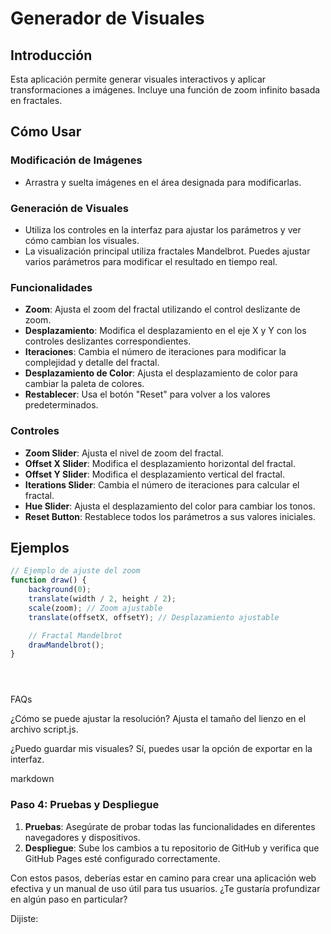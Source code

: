 # Generador de Visuales

## Introducción
Esta aplicación permite generar visuales interactivos y aplicar transformaciones a imágenes. Incluye una función de zoom infinito basada en fractales.

## Cómo Usar

### Modificación de Imágenes
- Arrastra y suelta imágenes en el área designada para modificarlas.

### Generación de Visuales
- Utiliza los controles en la interfaz para ajustar los parámetros y ver cómo cambian los visuales.
 - La visualización principal utiliza fractales Mandelbrot. Puedes ajustar varios parámetros para modificar el resultado en tiempo real.

### Funcionalidades

- **Zoom**: Ajusta el zoom del fractal utilizando el control deslizante de zoom.
- **Desplazamiento**: Modifica el desplazamiento en el eje X y Y con los controles deslizantes correspondientes.
- **Iteraciones**: Cambia el número de iteraciones para modificar la complejidad y detalle del fractal.
- **Desplazamiento de Color**: Ajusta el desplazamiento de color para cambiar la paleta de colores.
- **Restablecer**: Usa el botón "Reset" para volver a los valores predeterminados.

### Controles

- **Zoom Slider**: Ajusta el nivel de zoom del fractal.
- **Offset X Slider**: Modifica el desplazamiento horizontal del fractal.
- **Offset Y Slider**: Modifica el desplazamiento vertical del fractal.
- **Iterations Slider**: Cambia el número de iteraciones para calcular el fractal.
- **Hue Slider**: Ajusta el desplazamiento del color para cambiar los tonos.
- **Reset Button**: Restablece todos los parámetros a sus valores iniciales.

## Ejemplos
```javascript
// Ejemplo de ajuste del zoom
function draw() {
    background(0);
    translate(width / 2, height / 2);
    scale(zoom); // Zoom ajustable
    translate(offsetX, offsetY); // Desplazamiento ajustable

    // Fractal Mandelbrot
    drawMandelbrot();
}





```
FAQs

¿Cómo se puede ajustar la resolución? Ajusta el tamaño del lienzo en el archivo script.js.

¿Puedo guardar mis visuales? Sí, puedes usar la opción de exportar en la interfaz.

markdown


### Paso 4: Pruebas y Despliegue

1. **Pruebas**: Asegúrate de probar todas las funcionalidades en diferentes navegadores y dispositivos.
2. **Despliegue**: Sube los cambios a tu repositorio de GitHub y verifica que GitHub Pages esté configurado correctamente.

Con estos pasos, deberías estar en camino para crear una aplicación web efectiva y un manual de uso útil para tus usuarios. ¿Te gustaría profundizar en algún paso en particular?

Dijiste:

